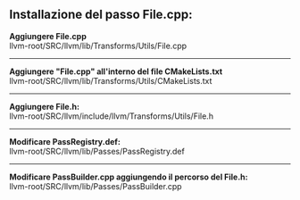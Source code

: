 <h2>Installazione del passo File.cpp:</h2>

<b>Aggiungere File.cpp</b> <br>
llvm-root/SRC/llvm/lib/Transforms/Utils/File.cpp
  
<hr>

<b>Aggiungere "File.cpp" all'interno del file CMakeLists.txt</b> <br>
llvm-root/SRC/llvm/lib/Transforms/Utils/CMakeLists.txt
  
<hr>

<b>Aggiungere File.h:</b> <br>
llvm-root/SRC/llvm/include/llvm/Transforms/Utils/File.h

<hr>

<b>Modificare PassRegistry.def:</b> <br>
llvm-root/SRC/llvm/lib/Passes/PassRegistry.def

<hr>

<b>Modificare PassBuilder.cpp aggiungendo il percorso del File.h:</b> <br>
llvm-root/SRC/llvm/lib/Passes/PassBuilder.cpp
